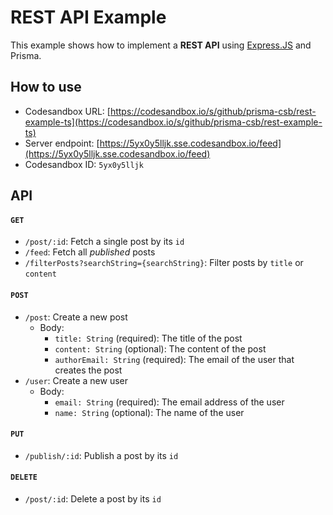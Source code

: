 # REST API Example

This example shows how to implement a **REST API** using [Express.JS](https://expressjs.com/de/) and Prisma.

## How to use

- Codesandbox URL: [https://codesandbox.io/s/github/prisma-csb/rest-example-ts](https://codesandbox.io/s/github/prisma-csb/rest-example-ts)
- Server endpoint: [https://5yx0y5lljk.sse.codesandbox.io/feed](https://5yx0y5lljk.sse.codesandbox.io/feed)
- Codesandbox ID: `5yx0y5lljk`

## API

#### `GET`

- `/post/:id`: Fetch a single post by its `id`
- `/feed`: Fetch all _published_ posts
- `/filterPosts?searchString={searchString}`: Filter posts by `title` or `content`

#### `POST`

- `/post`: Create a new post
  - Body:
    - `title: String` (required): The title of the post
    - `content: String` (optional): The content of the post
    - `authorEmail: String` (required): The email of the user that creates the post
- `/user`: Create a new user
  - Body:
    - `email: String` (required): The email address of the user
    - `name: String` (optional): The name of the user

#### `PUT`

- `/publish/:id`: Publish a post by its `id`

#### `DELETE`
  
- `/post/:id`: Delete a post by its `id`
